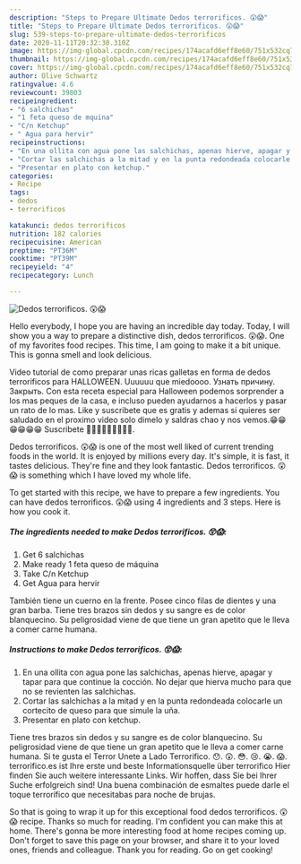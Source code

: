 ```yaml
---
description: "Steps to Prepare Ultimate Dedos terrorificos. 😲😱"
title: "Steps to Prepare Ultimate Dedos terrorificos. 😲😱"
slug: 539-steps-to-prepare-ultimate-dedos-terrorificos
date: 2020-11-11T20:32:30.310Z
image: https://img-global.cpcdn.com/recipes/174acafd6eff8e60/751x532cq70/dedos-terrorificos-😲😱-foto-principal.jpg
thumbnail: https://img-global.cpcdn.com/recipes/174acafd6eff8e60/751x532cq70/dedos-terrorificos-😲😱-foto-principal.jpg
cover: https://img-global.cpcdn.com/recipes/174acafd6eff8e60/751x532cq70/dedos-terrorificos-😲😱-foto-principal.jpg
author: Olive Schwartz
ratingvalue: 4.6
reviewcount: 39803
recipeingredient:
- "6 salchichas"
- "1 feta queso de mquina"
- "C/n Ketchup"
- " Agua para hervir"
recipeinstructions:
- "En una ollita con agua pone las salchichas, apenas hierve, apagar y tapar para que continue la cocción. No dejar que hierva mucho para que no se revienten las salchichas."
- "Cortar las salchichas a la mitad y en la punta redondeada colocarle un cortecito de queso para que simule la uña."
- "Presentar en plato con ketchup."
categories:
- Recipe
tags:
- dedos
- terrorificos

katakunci: dedos terrorificos 
nutrition: 182 calories
recipecuisine: American
preptime: "PT36M"
cooktime: "PT39M"
recipeyield: "4"
recipecategory: Lunch

---
```



![Dedos terrorificos. 😲😱](https://img-global.cpcdn.com/recipes/174acafd6eff8e60/751x532cq70/dedos-terrorificos-😲😱-foto-principal.jpg)

Hello everybody, I hope you are having an incredible day today. Today, I will show you a way to prepare a distinctive dish, dedos terrorificos. 😲😱. One of my favorites food recipes. This time, I am going to make it a bit unique. This is gonna smell and look delicious.

Video tutorial de como preparar unas ricas galletas en forma de dedos terrorificos para HALLOWEEN. Uuuuuu que miedoooo. Узнать причину. Закрыть. Con esta receta especial para Halloween podemos sorprender a los mas peques de la casa, e incluso pueden ayudarnos a hacerlos y pasar un rato de lo mas. Like y suscribete que es gratis y ademas si quieres ser saludado en el proximo video solo dimelo y saldras chao y nos vemos.😁😁😁😁😁😁 Suscribete 🙌🙌🙌🙌🙌🙋🙋🙋🐯.

Dedos terrorificos. 😲😱 is one of the most well liked of current trending foods in the world. It is enjoyed by millions every day. It's simple, it is fast, it tastes delicious. They're fine and they look fantastic. Dedos terrorificos. 😲😱 is something which I have loved my whole life.


To get started with this recipe, we have to prepare a few ingredients. You can have dedos terrorificos. 😲😱 using 4 ingredients and 3 steps. Here is how you cook it.

<!--inarticleads1-->

##### The ingredients needed to make Dedos terrorificos. 😲😱:

1. Get 6 salchichas
1. Make ready 1 feta queso de máquina
1. Take C/n Ketchup
1. Get  Agua para hervir


También tiene un cuerno en la frente. Posee cinco filas de dientes y una gran barba. Tiene tres brazos sin dedos y su sangre es de color blanquecino. Su peligrosidad viene de que tiene un gran apetito que le lleva a comer carne humana. 

<!--inarticleads2-->

##### Instructions to make Dedos terrorificos. 😲😱:

1. En una ollita con agua pone las salchichas, apenas hierve, apagar y tapar para que continue la cocción. No dejar que hierva mucho para que no se revienten las salchichas.
1. Cortar las salchichas a la mitad y en la punta redondeada colocarle un cortecito de queso para que simule la uña.
1. Presentar en plato con ketchup.


Tiene tres brazos sin dedos y su sangre es de color blanquecino. Su peligrosidad viene de que tiene un gran apetito que le lleva a comer carne humana. Si te gusta el Terror Unete a Lado Terrorifico. 😯. 😲. 😳. 😢. 😭. 😱. terrorifico.es ist Ihre erste und beste Informationsquelle über terrorifico Hier finden Sie auch weitere interessante Links. Wir hoffen, dass Sie bei Ihrer Suche erfolgreich sind! Una buena combinación de esmaltes puede darle el toque terrorífico que necesitabas para noche de brujas. 

So that is going to wrap it up for this exceptional food dedos terrorificos. 😲😱 recipe. Thanks so much for reading. I'm confident you can make this at home. There's gonna be more interesting food at home recipes coming up. Don't forget to save this page on your browser, and share it to your loved ones, friends and colleague. Thank you for reading. Go on get cooking!

